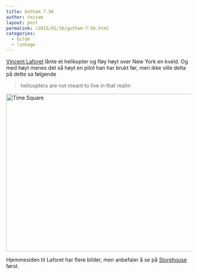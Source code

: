 ```yaml
---
title: Gotham 7.5K
author: teisam
layout: post
permalink: /2015/01/16/gotham-7-5k.html
categories:
  - bilde
  - linkage
---
```

[Vincent Laforet][1] lånte et helikopter og fløy høyt over New York en kveld. Og med høyt menes det så høyt en pilot han har brukt før, men ikke ville delta på dette sa følgende

> helicopters are not meant to live in that realm 

<img src="/content/original.jpg" alt="Time Square" title="original.jpg" border="0" width="640" height="426" />

Hjemmesiden til Laforet har flere bilder, men anbefaler å se på [Storehouse][2] først.

 [1]: http://fineart.laforetvisuals.com/
 [2]: https://www.storehouse.co/stories/r3rcy-gotham-7-5k